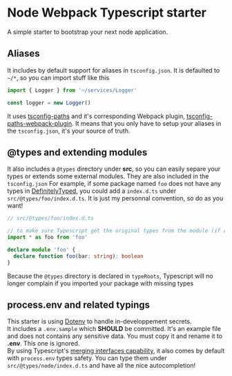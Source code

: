 # Node Webpack Typescript starter
A simple starter to bootstrap your next node application.

## Aliases
It includes by default support for aliases in `tsconfig.json`.
It is defaulted to `~/*`, so you can import stuff like this

```typescript
import { Logger } from '~/services/Logger'

const logger = new Logger()
```

It uses [tsconfig-paths](https://github.com/dividab/tsconfig-paths) and it's corresponding Webpack plugin, [tsconfig-paths-webpack-plugin](https://github.com/dividab/tsconfig-paths-webpack-plugin). 
It means that you only have to setup your aliases in the `tsconfig.json`, it's your source of truth. 

## @types and extending modules
It also includes a `@types` directory under **src**, so you can easily 
separe your types or extends some external modules. They are also included in the `tsconfig.json`
For example, if some package named `foo` does not have any types in [DefinitelyTyped](https://definitelytyped.org/), you could 
add a `index.d.ts` under `src/@types/foo/index.d.ts`. It is just my personnal convention, so do as you want!

```typescript
// src/@types/foo/index.d.ts

// to make sure Typescript get the original types from the module (if any)
import * as foo from 'foo'

declare module 'foo' {
  declare function foo(bar: string): boolean
} 
```

Because the `@types` directory is declared in `typeRoots`, Typescript will no longer complain if you imported your package with missing types

## process.env and related typings
This starter is using [Dotenv](https://github.com/motdotla/dotenv) to handle in-developpement secrets.  
It includes a `.env.sample` which **SHOULD** be committed. It's an example file and does not contains any sensitive data. You must copy it and rename it to **.env**.
This one is ignored.  
By using Typescript's [merging interfaces capability](https://www.typescriptlang.org/docs/handbook/declaration-merging.html#merging-interfaces), it also comes by default with `process.env` types safety. You can type them under `src/@types/node/index.d.ts` 
and have all the nice autocompletion!
